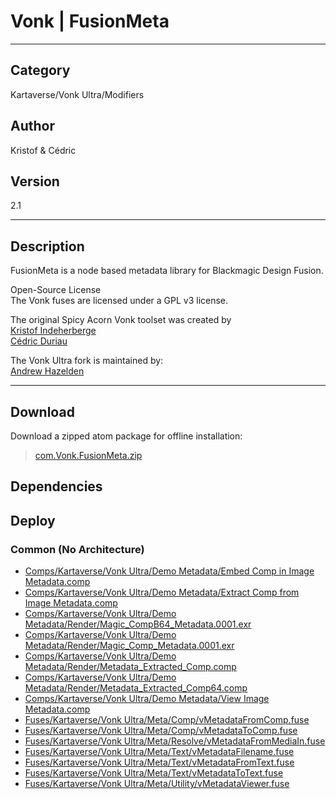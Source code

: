 # Vonk | FusionMeta
___

## Category
Kartaverse/Vonk Ultra/Modifiers

## Author
Kristof & Cédric

## Version
2.1

___

## Description
<p>FusionMeta is a node based metadata library for Blackmagic Design Fusion.</p>

<p>Open-Source License<br>
The Vonk fuses are licensed under a GPL v3 license.</p>

<p>The original Spicy Acorn Vonk toolset was created by<br>
<a href="mailto:xmnr0x23@gmail.com">Kristof Indeherberge</a><br>
<a href="mailto:duriau.cedric@live.be">Cédric Duriau</a></p>

<p>The Vonk Ultra fork is maintained by:<br>
<a href="mailto:andrew@andrewhazelden.com">Andrew Hazelden</a></p>

___

## Download

Download a zipped atom package for offline installation:
> [com.Vonk.FusionMeta.zip](https://gitlab.com/WeSuckLess/Reactor/-/archive/master/Reactor-master.zip?path=Atoms/com.Vonk.FusionMeta)  

## Dependencies

## Deploy

### Common (No Architecture)

<ul>
<li><a href="https://gitlab.com/WeSuckLess/Reactor/-/blob/master/Atoms/com.Vonk.FusionMeta/Comps/Kartaverse/Vonk Ultra/Demo Metadata/Embed Comp in Image Metadata.comp?ref_type=heads">Comps/Kartaverse/Vonk Ultra/Demo Metadata/Embed Comp in Image Metadata.comp</a></li>
<li><a href="https://gitlab.com/WeSuckLess/Reactor/-/blob/master/Atoms/com.Vonk.FusionMeta/Comps/Kartaverse/Vonk Ultra/Demo Metadata/Extract Comp from Image Metadata.comp?ref_type=heads">Comps/Kartaverse/Vonk Ultra/Demo Metadata/Extract Comp from Image Metadata.comp</a></li>
<li><a href="https://gitlab.com/WeSuckLess/Reactor/-/blob/master/Atoms/com.Vonk.FusionMeta/Comps/Kartaverse/Vonk Ultra/Demo Metadata/Render/Magic_CompB64_Metadata.0001.exr?ref_type=heads">Comps/Kartaverse/Vonk Ultra/Demo Metadata/Render/Magic_CompB64_Metadata.0001.exr</a></li>
<li><a href="https://gitlab.com/WeSuckLess/Reactor/-/blob/master/Atoms/com.Vonk.FusionMeta/Comps/Kartaverse/Vonk Ultra/Demo Metadata/Render/Magic_Comp_Metadata.0001.exr?ref_type=heads">Comps/Kartaverse/Vonk Ultra/Demo Metadata/Render/Magic_Comp_Metadata.0001.exr</a></li>
<li><a href="https://gitlab.com/WeSuckLess/Reactor/-/blob/master/Atoms/com.Vonk.FusionMeta/Comps/Kartaverse/Vonk Ultra/Demo Metadata/Render/Metadata_Extracted_Comp.comp?ref_type=heads">Comps/Kartaverse/Vonk Ultra/Demo Metadata/Render/Metadata_Extracted_Comp.comp</a></li>
<li><a href="https://gitlab.com/WeSuckLess/Reactor/-/blob/master/Atoms/com.Vonk.FusionMeta/Comps/Kartaverse/Vonk Ultra/Demo Metadata/Render/Metadata_Extracted_Comp64.comp?ref_type=heads">Comps/Kartaverse/Vonk Ultra/Demo Metadata/Render/Metadata_Extracted_Comp64.comp</a></li>
<li><a href="https://gitlab.com/WeSuckLess/Reactor/-/blob/master/Atoms/com.Vonk.FusionMeta/Comps/Kartaverse/Vonk Ultra/Demo Metadata/View Image Metadata.comp?ref_type=heads">Comps/Kartaverse/Vonk Ultra/Demo Metadata/View Image Metadata.comp</a></li>
<li><a href="https://gitlab.com/WeSuckLess/Reactor/-/blob/master/Atoms/com.Vonk.FusionMeta/Fuses/Kartaverse/Vonk Ultra/Meta/Comp/vMetadataFromComp.fuse?ref_type=heads">Fuses/Kartaverse/Vonk Ultra/Meta/Comp/vMetadataFromComp.fuse</a></li>
<li><a href="https://gitlab.com/WeSuckLess/Reactor/-/blob/master/Atoms/com.Vonk.FusionMeta/Fuses/Kartaverse/Vonk Ultra/Meta/Comp/vMetadataToComp.fuse?ref_type=heads">Fuses/Kartaverse/Vonk Ultra/Meta/Comp/vMetadataToComp.fuse</a></li>
<li><a href="https://gitlab.com/WeSuckLess/Reactor/-/blob/master/Atoms/com.Vonk.FusionMeta/Fuses/Kartaverse/Vonk Ultra/Meta/Resolve/vMetadataFromMediaIn.fuse?ref_type=heads">Fuses/Kartaverse/Vonk Ultra/Meta/Resolve/vMetadataFromMediaIn.fuse</a></li>
<li><a href="https://gitlab.com/WeSuckLess/Reactor/-/blob/master/Atoms/com.Vonk.FusionMeta/Fuses/Kartaverse/Vonk Ultra/Meta/Text/vMetadataFilename.fuse?ref_type=heads">Fuses/Kartaverse/Vonk Ultra/Meta/Text/vMetadataFilename.fuse</a></li>
<li><a href="https://gitlab.com/WeSuckLess/Reactor/-/blob/master/Atoms/com.Vonk.FusionMeta/Fuses/Kartaverse/Vonk Ultra/Meta/Text/vMetadataFromText.fuse?ref_type=heads">Fuses/Kartaverse/Vonk Ultra/Meta/Text/vMetadataFromText.fuse</a></li>
<li><a href="https://gitlab.com/WeSuckLess/Reactor/-/blob/master/Atoms/com.Vonk.FusionMeta/Fuses/Kartaverse/Vonk Ultra/Meta/Text/vMetadataToText.fuse?ref_type=heads">Fuses/Kartaverse/Vonk Ultra/Meta/Text/vMetadataToText.fuse</a></li>
<li><a href="https://gitlab.com/WeSuckLess/Reactor/-/blob/master/Atoms/com.Vonk.FusionMeta/Fuses/Kartaverse/Vonk Ultra/Meta/Utility/vMetadataViewer.fuse?ref_type=heads">Fuses/Kartaverse/Vonk Ultra/Meta/Utility/vMetadataViewer.fuse</a></li>
</ul>
